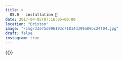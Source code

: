 ```yaml
---
title: >
  85.0 - installation 📡
date: 2017-04-05T07:16:05+00:00
location: "Brixton"
image: "/img/33e75d096193c71814d399a89bc24f04.jpg"
draft: false
instagram: true
---
```


{{<photo src="/img/33e75d096193c71814d399a89bc24f04.jpg">}}
